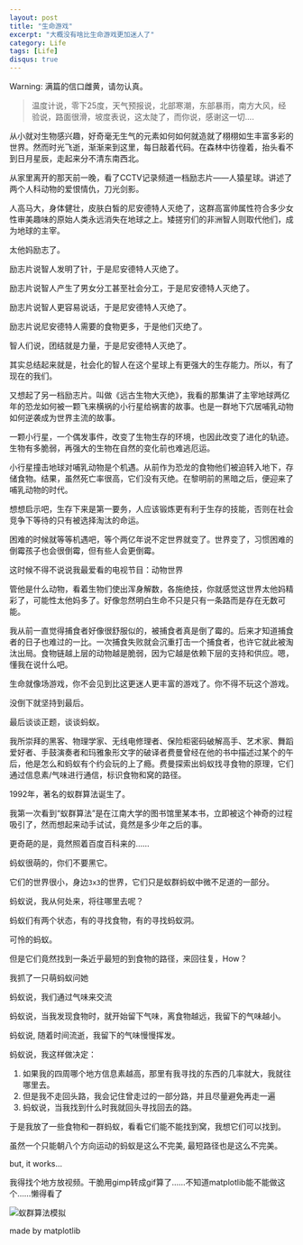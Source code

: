 ```yaml
---
layout: post
title: "生命游戏"
excerpt: "大概没有啥比生命游戏更加迷人了"
category: Life
tags: [Life]
disqus: true
---
```



Warning: 满篇的信口雌黄，请勿认真。

> 温度计说，零下25度，天气预报说，北部寒潮，东部暴雨，南方大风，经验说，路面很滑，坡度表说，这太陡了，而你说，感谢这一切....

从小就对生物感兴趣，好奇毫无生气的元素如何如何就造就了栩栩如生丰富多彩的世界。然而时光飞逝，渐渐来到这里，每日敲着代码。在森林中彷徨着，抬头看不到日月星辰，走起来分不清东南西北。

从家里离开的那天前一晚，看了CCTV记录频道一档励志片——人猿星球。讲述了两个人科动物的爱恨情仇，刀光剑影。

人高马大，身体健壮，皮肤白皙的尼安德特人灭绝了，这群高富帅属性符合多少女性审美趣味的原始人类永远消失在地球之上。矮搓穷们的非洲智人则取代他们，成为地球的主宰。

太他妈励志了。

励志片说智人发明了针，于是尼安德特人灭绝了。

励志片说智人产生了男女分工甚至社会分工，于是尼安德特人灭绝了。

励志片说智人更容易说话，于是尼安德特人灭绝了。

励志片说尼安德特人需要的食物更多，于是他们灭绝了。

智人们说，团结就是力量，于是尼安德特人灭绝了。

其实总结起来就是，社会化的智人在这个星球上有更强大的生存能力。所以，有了现在的我们。

又想起了另一档励志片。叫做《远古生物大灭绝》，我看的那集讲了主宰地球两亿年的恐龙如何被一颗飞来横祸的小行星给祸害的故事。也是一群地下穴居哺乳动物如何逆袭成为世界主流的故事。

一颗小行星，一个偶发事件，改变了生物生存的环境，也因此改变了进化的轨迹。生物有多脆弱，再强大的生物在自然的变化前也难逃厄运。

小行星撞击地球对哺乳动物是个机遇。从前作为恐龙的食物他们被迫转入地下，存储食物。结果，虽然死亡率很高，它们没有灭绝。在黎明前的黑暗之后，便迎来了哺乳动物的时代。

想想启示吧，生存下来是第一要务，人应该锻炼更有利于生存的技能，否则在社会竞争下等待的只有被选择淘汰的命运。

困难的时候就等等机遇吧，等个两亿年说不定世界就变了。世界变了，习惯困难的倒霉孩子也会很倒霉，但有些人会更倒霉。

这时候不得不说说我最爱看的电视节目：动物世界

管他是什么动物，看着生物们使出浑身解数，各施绝技，你就感觉这世界太他妈精彩了，可能性太他妈多了。好像忽然明白生命不只是只有一条路而是存在无数可能。

我从前一直觉得捕食者好像很舒服似的，被捕食者真是倒了霉的。后来才知道捕食者的日子也难过的一比。一次捕食失败就会沉重打击一个捕食者，也许它就此被淘汰出局。食物链越上层的动物越是脆弱，因为它越是依赖下层的支持和供应。嗯，懂我在说什么吧。

生命就像场游戏，你不会见到比这更迷人更丰富的游戏了。你不得不玩这个游戏。

没倒下就坚持到最后。

最后谈谈正题，谈谈蚂蚁。

我所崇拜的黑客、物理学家、无线电修理者、保险柜密码破解高手、艺术家、舞蹈爱好者、手鼓演奏者和玛雅象形文字的破译者费曼曾经在他的书中描述过某个的午后，他是怎么和蚂蚁有个约会玩的上了瘾。费曼探索出蚂蚁找寻食物的原理，它们通过信息素/气味进行通信，标识食物和窝的路径。

1992年，著名的蚁群算法诞生了。

我第一次看到“蚁群算法”是在江南大学的图书馆里某本书，立即被这个神奇的过程吸引了，然而想起来动手试试，竟然是多少年之后的事。

更奇葩的是，竟然照着百度百科来的……

蚂蚁很萌的，你们不要黑它。

它们的世界很小，身边`3x3`的世界，它们只是蚁群蚂蚁中微不足道的一部分。

蚂蚁说，我从何处来，将往哪里去呢？

蚂蚁们有两个状态，有的寻找食物，有的寻找蚂蚁洞。

可怜的蚂蚁。

但是它们竟然找到一条近乎最短的到食物的路径，来回往复，How？

我抓了一只萌蚂蚁问她

蚂蚁说，我们通过气味来交流

蚂蚁说，当我发现食物时，就开始留下气味，离食物越远，我留下的气味越小。

蚂蚁说, 随着时间流逝，我留下的气味慢慢挥发。

蚂蚁说，我这样做决定：

1. 如果我的四周哪个地方信息素越高，那里有我寻找的东西的几率就大，我就往哪里去。
2. 但是我不走回头路，我会记住曾走过的一部分路，并且尽量避免再走一遍
3. 蚂蚁说，当我找到什么时我就回头寻找回去的路。

于是我放了一些食物和一群蚂蚁，看看它们能不能找到窝，我想它们可以找到。

虽然一个只能朝八个方向运动的蚂蚁是这么不完美, 最短路径也是这么不完美。

but, it works...

我得找个地方放视频。干脆用gimp转成gif算了……不知道matplotlib能不能做这个……懒得看了

![蚁群算法模拟](/images/ants/animate.gif)

made by matplotlib
